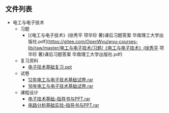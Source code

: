 
## 文件列表

- 电工与电子技术
    - 习题
        - [《电工与电子技术》(徐秀平 项华珍 著)课后习题答案 华南理工大学出版社.pdf](https://gitee.com/OpenWyu/wyu-courses-lib/raw/master/电工与电子技术/习题/《电工与电子技术》(徐秀平 项华珍 著)课后习题答案 华南理工大学出版社.pdf)
    - 复习资料
        - [电子技术基础复习.ppt](https://gitee.com/OpenWyu/wyu-courses-lib/raw/master/电工与电子技术/复习资料/电子技术基础复习.ppt)
    - 试卷
        - [12年电工与电子技术基础试卷.rar](https://gitee.com/OpenWyu/wyu-courses-lib/raw/master/电工与电子技术/试卷/12年电工与电子技术基础试卷.rar)
        - [16年电工与电子技术基础试卷.rar](https://gitee.com/OpenWyu/wyu-courses-lib/raw/master/电工与电子技术/试卷/16年电工与电子技术基础试卷.rar)
    - 课程设计
        - [电子技术基础-指导书与PPT.rar](https://gitee.com/OpenWyu/wyu-courses-lib/raw/master/电工与电子技术/课程设计/电子技术基础-指导书与PPT.rar)
        - [电路分析基础实验-指导书与PPT.rar](https://gitee.com/OpenWyu/wyu-courses-lib/raw/master/电工与电子技术/课程设计/电路分析基础实验-指导书与PPT.rar)
